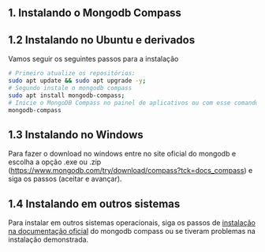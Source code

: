 ## 1. Instalando o Mongodb Compass

## 1.2 Instalando no Ubuntu e derivados
Vamos seguir os seguintes passos para a instalação

```bash
# Primeiro atualize os repositórios:
sudo apt update && sudo apt upgrade -y;
# Segundo instale o mongodb compass
sudo apt install mongodb-compass;
# Inicie o MongoDB Compass no painel de aplicativos ou com esse comando no terminal:
mongodb-compass
```

## 1.3 Instalando no Windows
Para fazer o download no windows entre no site oficial do mongodb e escolha a opção .exe ou .zip (https://www.mongodb.com/try/download/compass?tck=docs_compass) e siga os passos (aceitar e avançar).

## 1.4 Instalando em outros sistemas
Para instalar em outros sistemas operacionais, siga os passos de [instalação na documentação oficial](https://docs.mongodb.com/compass/current/install/) do mongodb compass ou se tiveram problemas na instalação demonstrada.
